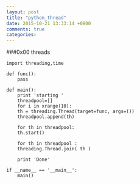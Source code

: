 ```yaml
---
layout: post
title: "python_thread"
date: 2015-10-21 13:33:14 +0800
comments: true
categories: 
---
```

###0x00 threads

	import threading,time

	def func():
		pass

	def main():
	    print 'starting '
	    threadpool=[]
	    for i in xrange(10):
		th = threading.Thread(target=func, args=())
		threadpool.append(th)

	    for th in threadpool:
		th.start()

	    for th in threadpool :
		threading.Thread.join( th )

	    print 'Done'

	if __name__ == '__main__':
		main()
